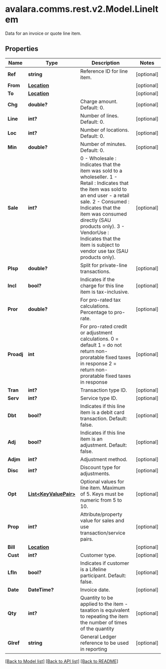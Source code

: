 # avalara.comms.rest.v2.Model.LineItem
Data for an invoice or quote line item.
## Properties

Name | Type | Description | Notes
------------ | ------------- | ------------- | -------------
**Ref** | **string** | Reference ID for line item. | [optional] 
**From** | [**Location**](Location.md) |  | [optional] 
**To** | [**Location**](Location.md) |  | [optional] 
**Chg** | **double?** | Charge amount.  Default: 0. | [optional] 
**Line** | **int?** | Number of lines.  Default: 0. | [optional] 
**Loc** | **int?** | Number of locations.  Default: 0. | [optional] 
**Min** | **double?** | Number of minutes.  Default: 0. | [optional] 
**Sale** | **int?** | 0 - Wholesale : Indicates that the item was sold to a wholeseller.  1 - Retail : Indicates that the item was sold to an end user - a retail sale.  2 - Consumed : Indicates that the item was consumed directly (SAU products only).  3 - VendorUse : Indicates that the item is subject to vendor use tax (SAU products only). | [optional] 
**Plsp** | **double?** | Split for private-line transactions. | [optional] 
**Incl** | **bool?** | Indicates if the charge for this line item is tax-inclusive. | [optional] 
**Pror** | **double?** | For pro-rated tax calculations. Percentage to pro-rate. | [optional] 
**Proadj** | **int** | For pro-rated credit or adjustment calculations.  0 &#x3D; default  1 &#x3D; do not return non-proratable fixed taxes in response  2 &#x3D; return non-proratable fixed taxes in response | [optional] 
**Tran** | **int?** | Transaction type ID. | [optional] 
**Serv** | **int?** | Service type ID. | [optional] 
**Dbt** | **bool?** | Indicates if this line item is a debit card transaction.  Default: false. | [optional] 
**Adj** | **bool?** | Indicates if this line item is an adjustment.  Default: false. | [optional] 
**Adjm** | **int?** | Adjustment method. | [optional] 
**Disc** | **int?** | Discount type for adjustments. | [optional] 
**Opt** | [**List&lt;KeyValuePair&gt;**](KeyValuePair.md) | Optional values for line item. Maximum of 5. Keys must be numeric from 5 to 10. | [optional] 
**Prop** | **int?** | Attribute/property value for sales and use transaction/service pairs. | [optional] 
**Bill** | [**Location**](Location.md) |  | [optional] 
**Cust** | **int?** | Customer type. | [optional] 
**Lfln** | **bool?** | Indicates if customer is a Lifeline participant.  Default: false. | [optional] 
**Date** | **DateTime?** | Invoice date. | [optional] 
**Qty** | **int?** | Quantity to be applied to the item - taxation is equivalent to repeating the item the number of times of the quantity | [optional] 
**Glref** | **string** | General Ledger reference to be used in reporting | [optional] 

[[Back to Model list]](../README.md#documentation-for-models) [[Back to API list]](../README.md#documentation-for-api-endpoints) [[Back to README]](../README.md)


